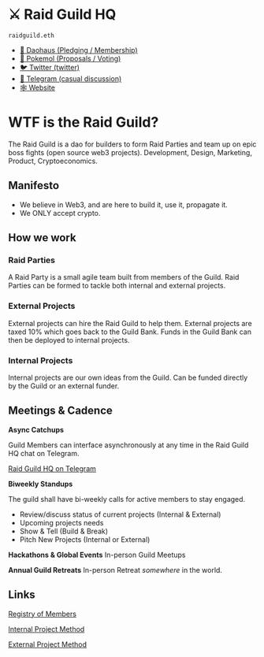 # :crossed_swords: Raid Guild HQ

`raidguild.eth`

- [:japanese_castle: Daohaus (Pledging / Membership)](https://daohaus.club/dao/0xbd6fa666fbb6fdeb4fc5eb36cdd5c87b069b24c1)
- [:japanese_ogre: Pokemol (Proposals / Voting)](https://pokemol.com/dao/0xbd6fa666fbb6fdeb4fc5eb36cdd5c87b069b24c1)
- [:bird: Twitter (twitter)](https://twitter.com/RaidGuild)
- [:speech_balloon: Telegram (casual discussion)](https://t.me/joinchat/IJqu90qbd1YR8-4DpF7z9w)
- [:spider_web: Website](https://raidguild.org)

# WTF is the Raid Guild?

The Raid Guild is a dao for builders to form Raid Parties and team up on epic boss fights (open source web3 projects). Development, Design, Marketing, Product, Cryptoeconomics.

## Manifesto

- We believe in Web3, and are here to build it, use it, propagate it.
- We ONLY accept crypto.

## How we work

### Raid Parties

A Raid Party is a small agile team built from members of the Guild. Raid Parties can be formed to tackle both internal and external projects.

### External Projects

External projects can hire the Raid Guild to help them. External projects are taxed 10% which goes back to the Guild Bank. Funds in the Guild Bank can then be deployed to internal projects.

### Internal Projects

Internal projects are our own ideas from the Guild. Can be funded directly by the Guild or an external funder.

## Meetings & Cadence

**Async Catchups**

Guild Members can interface asynchronously at any time in the Raid Guild HQ chat on Telegram.

[Raid Guild HQ on Telegram](https://t.me/joinchat/IJqu90qbd1YR8-4DpF7z9w)

**Biweekly Standups**

The guild shall have bi-weekly calls for active members to stay engaged.

- Review/discuss status of current projects (Internal & External)
- Upcoming projects needs
- Show & Tell (Build & Break)
- Pitch New Projects (Internal or External)

**Hackathons & Global Events**
In-person Guild Meetups

**Annual Guild Retreats**
In-person Retreat _somewhere_ in the world.

## Links

[Registry of Members](./Registry.md)

[Internal Project Method](./InternalProjectMethod.md)

[External Project Method](./ExternalProjectMethod.md)
